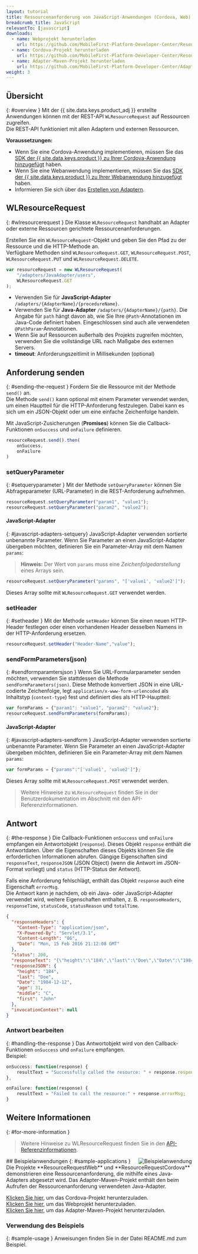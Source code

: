 ```yaml
---
layout: tutorial
title: Ressourcenanforderung von JavaScript-Anwendungen (Cordova, Web)
breadcrumb_title: JavaScript
relevantTo: [javascript]
downloads:
  - name: Webprojekt herunterladen
    url: https://github.com/MobileFirst-Platform-Developer-Center/ResourceRequestWeb/tree/release80
  - name: Cordova-Projekt herunterladen
    url: https://github.com/MobileFirst-Platform-Developer-Center/ResourceRequestCordova/tree/release80
  - name: Adapter-Maven-Projekt herunterladen
    url: https://github.com/MobileFirst-Platform-Developer-Center/Adapters/tree/release80
weight: 3
---
```

<!-- NLS_CHARSET=UTF-8 -->
## Übersicht
{: #overview }
Mit der {{ site.data.keys.product_adj }} erstellte Anwendungen können mit der REST-API `WLResourceRequest` auf Ressourcen zugreifen.   
Die REST-API funktioniert mit allen Adaptern und externen Ressourcen. 

**Voraussetzungen:**

- Wenn Sie eine Cordova-Anwendung implementieren, müssen Sie das
[SDK der {{ site.data.keys.product }} zu Ihrer Cordova-Anwendung hinzugefügt](../../../application-development/sdk/cordova) haben. 
- Wenn Sie eine Webanwendung implementieren, müssen Sie das
[SDK der {{ site.data.keys.product }} zu Ihrer Webanwendung hinzugefügt](../../../application-development/sdk/web) haben. 
- Informieren Sie sich über das [Erstellen von Adaptern](../../../adapters/creating-adapters/).

## WLResourceRequest
{: #wlresourcerequest }
Die Klasse `WLResourceRequest` handhabt an Adapter oder externe Ressourcen gerichtete Ressourcenanforderungen. 

Erstellen Sie ein `WLResourceRequest`-Objekt und geben Sie den Pfad zu der Ressource und die HTTP-Methode an.   
Verfügbare Methoden sind `WLResourceRequest.GET`, `WLResourceRequest.POST`, `WLResourceRequest.PUT` und `WLResourceRequest.DELETE`.

```javascript
var resourceRequest = new WLResourceRequest(
    "/adapters/JavaAdapter/users",
    WLResourceRequest.GET
);
```

* Verwenden Sie für **JavaScript-Adapter** `/adapters/{AdapterName}/{procedureName}`. 
* Verwenden Sie für **Java-Adapter** `/adapters/{AdapterName}/{path}`. Die Angabe für `path` hängt davon ab, wie Sie Ihre
`@Path`-Annotationen im Java-Code definiert haben. Eingeschlossen sind auch alle verwendeten `@PathParam`-Annotationen. 
* Wenn Sie auf Ressourcen außerhalb des Projekts zugreifen möchten, verwenden Sie die vollständige URL nach Maßgabe des externen Servers. 
* **timeout**: Anforderungszeitlimit in Millisekunden (optional)

## Anforderung senden
{: #sending-the-request }
Fordern Sie die Ressource mit der Methode `send()` an.   
Die Methode `send()` kann optional mit einem Parameter verwendet werden, um einen Hauptteil für die HTTP-Anforderung festzulegen. Dabei kann es sich um ein JSON-Objekt oder um eine einfache Zeichenfolge handeln. 

Mit JavaScript-Zusicherungen (**Promises**) können Sie die Callback-Funktionen `onSuccess` und `onFailure` definieren. 

```js
resourceRequest.send().then(
    onSuccess,
    onFailure
)
```

### setQueryParameter
{: #setqueryparameter }
Mit der Methode `setQueryParameter` können Sie Abfrageparameter (URL-Parameter) in die REST-Anforderung aufnehmen. 

```js
resourceRequest.setQueryParameter("param1", "value1");
resourceRequest.setQueryParameter("param2", "value2");
```

#### JavaScript-Adapter
{: #javascript-adapters-setquery}
JavaScript-Adapter verwenden sortierte unbenannte Parameter. Wenn Sie Parameter an einen JavaScript-Adapter übergeben möchten, definieren Sie ein Parameter-Array mit dem Namen `params`:

> **Hinweis:** Der Wert von `params` muss eine *Zeichenfolgedarstellung* eines Arrays sein. 

```js
resourceRequest.setQueryParameter("params", "['value1', 'value2']");
```

Dieses Array sollte mit `WLResourceRequest.GET` verwendet werden.

### setHeader
{: #setheader }
Mit der Methode `setHeader` können Sie einen neuen HTTP-Header festlegen oder einen vorhandenen Header desselben Namens in der HTTP-Anforderung ersetzen. 

```js
resourceRequest.setHeader("Header-Name","value");
```

### sendFormParameters(json)
{: #sendformparamtersjson }
Wenn Sie URL-Formularparameter senden möchten, verwenden Sie stattdessen die Methode `sendFormParameters(json)`. Diese Methode konvertiert JSON in eine URL-codierte Zeichenfolge,
legt `application/x-www-form-urlencoded` als Inhaltstyp (`content-type`) fest und definiert dies als HTTP-Hauptteil: 

```js
var formParams = {"param1": "value1", "param2": "value2"};
resourceRequest.sendFormParameters(formParams);
```

#### JavaScript-Adapter
{: #javascript-adapters-sendform }
JavaScript-Adapter verwenden sortierte unbenannte Parameter. Wenn Sie Parameter an einen JavaScript-Adapter übergeben möchten, definieren Sie ein Parameter-Array mit dem Namen `params`:

```js
var formParams = {"params":"['value1', 'value2']"};
```

Dieses Array sollte mit `WLResourceRequest.POST` verwendet werden.


> Weitere Hinweise zu `WLResourceRequest` finden Sie in der Benutzerdokumentation im Abschnitt mit den API-Referenzinformationen. 

## Antwort
{: #the-response }
Die Callback-Funktionen `onSuccess` und `onFailure` empfangen ein Antwortobjekt (`response`). Dieses Objekt `response` enthält die Antwortdaten. Über die Eigenschaften dieses Objekts können Sie die erforderlichen Informationen abrufen. Gängige Eigenschaften sind
`responseText`, `responseJSON` (JSON Object) (wenn die Antwort im JSON-Format vorliegt)
und `status` (HTTP-Status der Antwort). 

Falls eine Anforderung fehlschlägt, enthält das Objekt `response` auch eine Eigenschaft `errorMsg`.   
Die Antwort kann je nachdem, ob ein Java- oder JavaScript-Adapter verwendet wird, weitere Eigenschaften
enthalten, z. B. `responseHeaders`, `responseTime`, `statusCode`, `statusReason`
und `totalTime`.

```json
{
  "responseHeaders": {
    "Content-Type": "application/json",
    "X-Powered-By": "Servlet/3.1",
    "Content-Length": "86",
    "Date": "Mon, 15 Feb 2016 21:12:08 GMT"
  },
  "status": 200,
  "responseText": "{\"height\":\"184\",\"last\":\"Doe\",\"Date\":\"1984-12-12\",\"age\":31,\"middle\":\"C\",\"first\":\"John\"}",
  "responseJSON": {
    "height": "184",
    "last": "Doe",
    "Date": "1984-12-12",
    "age": 31,
    "middle": "C",
    "first": "John"
  },
  "invocationContext": null
}
```

### Antwort bearbeiten
{: #handling-the-response }
Das Antwortobjekt wird von den Callback-Funktionen `onSuccess` und `onFailure` empfangen.   
Beispiel: 

```js
onSuccess: function(response) {
    resultText = "Successfully called the resource: " + response.responseText;
},

onFailure: function(response) {
    resultText = "Failed to call the resource:" + response.errorMsg;
}
```

## Weitere Informationen
{: #for-more-information }
> Weitere Hinweise zu WLResourceRequest finden Sie in den [API-Referenzinformationen](../../../api/client-side-api/javascript/client/).

<img alt="Beispielanwendung" src="resource-request-success-cordova.png" style="float:right"/>
## Beispielanwendungen
{: #sample-applications }
Die Projekte **ResourceRequestWeb** und **ResourceRequestCordova** demonstrieren eine Ressourcenanforderung, die mithilfe eines Java-Adapters abgesetzt wird.  
Das Adapter-Maven-Projekt enthält den beim Aufrufen der Ressourcenanforderung verwendeten Java-Adapter.

[Klicken Sie hier](https://github.com/MobileFirst-Platform-Developer-Center/ResourceRequestCordova/tree/release80), um das Cordova-Projekt herunterzuladen.   
[Klicken Sie hier](https://github.com/MobileFirst-Platform-Developer-Center/ResourceRequestWeb/tree/release80), um das Webprojekt herunterzuladen.   
[Klicken Sie hier](https://github.com/MobileFirst-Platform-Developer-Center/Adapters/tree/release80), um das Adapter-Maven-Projekt herunterzuladen. 

### Verwendung des Beispiels
{: #sample-usage }
Anweisungen finden Sie in der Datei README.md zum Beispiel. 
